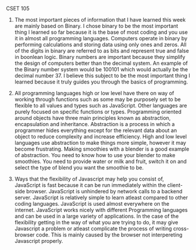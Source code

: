 CSET 105
1. The most important pieces of information that I have learned this week are mainly based on Binary. I chose binary to be the most important thing I learned so far because it is the base of most coding and you use it in almost all programming languages. Computers operate in binary by performing calculations and storing data using only ones and zeros. All of the digits in binary are referred to as bits and represent true and false in boonlean logic. Binary numbers are important because they simplify the design of computers better than the decimal system. An example of the Binary number system would be 100101 which would actually be the decimal number 37. I believe this subject to be the most important thing I learned because it truly guides you through the basics of programming.

2. All programming languages high or low level have there on way of working through functions such as some may be purposely set to be flexible to all values and types such as JavaScript. Other languages are purely focused on specific functions or types. Programming oriented around objects have three main principles known as abstraction, encapsulation and inheritance. Abstraction is a process in which a programmer hides everything except for the relevant data about an object to reduce complexity and increase efficiency. High and low level languages use abstraction to make things more simple, however it may become frustrating. Making smoothies with a blender is a good example of abstraction. You need to know how to use your blender to make smoothies. You need to provide water or milk and fruit, switch it on and select the type of blend you want the smoothie to be. 

3. Ways that the flexibility of Javascript may help you consist of, JavaScript is fast because it can be run immediately within the client-side browser. JavaScript is unhindered by network calls to a backend server. JavaScript is relatively simple to learn atleast compared to other coding languages. JavaScript is used almost everywhere on the internet. JavaScript works nicely with different Programming languages and can be used in a large variety of applications. In the case of the flexibility getting in the way of what you are trying to do, it may give Javascript a problem or atleast complicate the process of writing cross-browser code. This is mainly caused by the browser not interpereting Javascript properly. 
